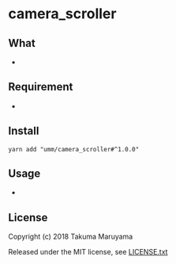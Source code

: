# camera_scroller

## What

* 

## Requirement

* 

## Install

```shell
yarn add "umm/camera_scroller#^1.0.0"
```

## Usage

* 

## License

Copyright (c) 2018 Takuma Maruyama

Released under the MIT license, see [LICENSE.txt](LICENSE.txt)

